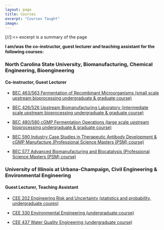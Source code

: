 ```yaml
---
layout: page
title: Courses
excerpt: "Courses Taught"
image:
---
```

[//]:<> excerpt is a summary of the page

__I am/was the co-instructor, guest lecturer and teaching assistant for the following courses:__

### North Carolina State University, Biomanufacturing, Chemical Engineering, Bioengineering

#### Co-instructor, Guest Lecturer

* [BEC 463/563 Fermentation of Recombinant Microorganisms (small scale upstream bioprocessing undergraduate & graduate course)](http://www.btec.ncsu.edu/academic/courses/bec463.php)

* [BEC 426/526 Upstream Biomanufacturing Laboratory (intermediate scale upstream bioprocessing undergraduate & graduate course)](http://www.btec.ncsu.edu/academic/courses/bec426.php)

* [BEC 480/580 cGMP Fermentation Operations (large scale upstream bioprocessing undergraduate & graduate course)](http://www.btec.ncsu.edu/academic/courses/bec480.php)

* [BEC 590 Industry Case Studies in Therapeutic Antibody Development & cGMP Manufacture (Professional Science Masters (PSM) course)](http://www.btec.ncsu.edu/academic/courses/bec590.php)

* [BEC 577 Advanced Biomanufacturing and Biocatalysis (Professional Science Masters (PSM) course)](https://www.btec.ncsu.edu/academic/courses/bec577.php)


### University of Illinois at Urbana-Champaign, Civil Engineering & Environmental Engineering

#### Guest Lecturer, Teaching Assistant

* [CEE 202 Engineering Risk and Uncertainty (statistics and probability, undergraduate coures)](http://catalog.illinois.edu/courses-of-instruction/cee/)

* [CEE 330 Environmental Engineering (undergraduate course)](http://catalog.illinois.edu/courses-of-instruction/cee/)

* [CEE 437 Water Quality Engineering (undergraduate course)](http://catalog.illinois.edu/courses-of-instruction/cee/)
